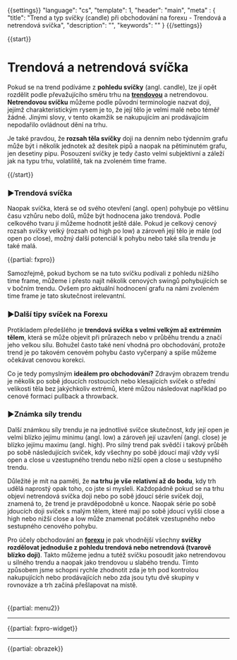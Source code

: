 {{settings}}
  "language": "cs",
  "template": 1,
  "header": "main",
  "meta" : {
    "title": "Trend a typ svíčky (candle) při obchodování na forexu - Trendová a netrendová svíčka",
    "description": "",
    "keywords": ""
  }
{{/settings}}

<div class="row">
<div class="col-md-9" role="main" markdown="1">


{{start}} 

# Trendová a netrendová svíčka


Pokud se na trend podíváme z **pohledu svíčky** (angl. candle), lze jí opět rozdělit podle převažujícího směru trhu na [**trendovou**](http://www.forexsrovnavac.cz/urceni-trendu "trend na forexu") a netrendovou. **Netrendovou svíčku** můžeme podle původní terminologie nazvat doji, jejímž charakteristickým rysem je to, že její tělo je velmi malé nebo téměř žádné. Jinými slovy, v tento okamžik se nakupujícím ani prodávajícím nepodařilo ovládnout dění na trhu. 

Je také pravdou, že **rozsah těla svíčky** doji na denním nebo týdenním grafu může být i několik jednotek až desítek pipů a naopak na pětiminutém grafu, jen desetiny pipu. Posouzení svíčky je tedy často velmi subjektivní a záleží jak na typu trhu, volatilitě, tak na zvoleném time frame.

{{/start}}  

### **▶Trendová svíčka**


Naopak svíčka, která se od svého otevření (angl. open) pohybuje po většinu času vzhůru nebo dolů, může být hodnocena jako trendová. Podle celkového tvaru jí můžeme hodnotit ještě dále. Pokud je celkový cenový rozsah svíčky velký (rozsah od high po low) a zároveň její tělo je mále (od open po close), možný další potenciál k pohybu nebo také síla trendu je také malá. 

{{partial: fxpro}}

Samozřejmě, pokud bychom se na tuto svíčku podívali z pohledu nižšího time frame, můžeme i přesto najít několik cenových swingů pohybujících se v bočním trendu. Ovšem pro aktuální hodnocení grafu na námi zvoleném time frame je tato skutečnost irelevantní.

### **▶Další tipy svíček na Forexu**

Protikladem předešlého je **trendová svíčka s velmi velkým až extrémním tělem**, která se může objevit při průrazech nebo v průběhu trendu a značí jeho velkou sílu. Bohužel často také není vhodná pro obchodování, protože trend je po takovém cenovém pohybu často vyčerpaný a spíše můžeme očekávat cenovou korekci.

Co je tedy pomyslným **ideálem pro obchodování?** Zdravým obrazem trendu je několik po sobě jdoucích rostoucích nebo klesajících svíček o střední velikosti těla bez jakýchkoliv extrémů, které můžou následovat například po cenové formaci pullback a throwback. 

### **▶Známka síly trendu**

Další známkou síly trendu je na jednotlivé svíčce skutečnost, kdy její open je velmi blízko jejímu minimu (angl. low) a zároveň její uzavření (angl. close) je blízko jejímu maximu (angl. high). Pro silný trend pak svědčí i takový průběh po sobě následujících svíček, kdy všechny po sobě jdoucí mají vždy vyší open a close u vzestupného trendu nebo nižší open a close u sestupného trendu.


Důležité je mít na paměti, že **na trhu je vše relativní až do bodu**, kdy trh udělá naprostý opak toho, co jste si mysleli. Každopádně pokud se na trhu objeví netrendová svíčka doji nebo po sobě jdoucí série svíček doji, znamená to, že trend je pravděpodobně u konce. Naopak série po sobě jdoucích doji svíček s malým tělem, které mají po sobě jdoucí vyšší close a high nebo nižší close a low může znamenat počátek vzestupného nebo sestupného cenového pohybu.

Pro účely obchodování an [**forexu**](http://www.forexsrovnavac.cz/ "Forex") je pak vhodnější všechny **svíčky rozdělovat jednoduše z pohledu trendová nebo netrendová (tvarově blízko doji)**. Takto můžeme jednu a tutéž svíčku posoudit jako netrendovou u silného trendu a naopak jako trendovou u slabého trendu. Tímto způsobem jsme schopni rychle zhodnotit zda je trh pod kontrolou nakupujících nebo prodávajících nebo zda jsou tytu dvě skupiny v rovnováze a trh začíná přešlapovat na místě.



</div>
<div class="col-md-3" markdown="1">
<div class="well" markdown="1" style="margin-top: 2.5em">

{{partial: menu2}}

</div>


- - -

{{partial: fxpro-widget}}

- - -

{{partial: obrazek}}

</div>
</div>
    